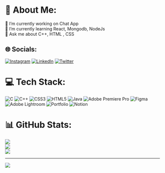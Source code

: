 # 💫 About Me:
🔭 I’m currently working on Chat App<br>🌱 I’m currently learning React, Mongodb, NodeJs<br>💬 Ask me about C++, HTML , CSS<br>


## 🌐 Socials:
[![Instagram](https://img.shields.io/badge/Instagram-%23E4405F.svg?logo=Instagram&logoColor=white)](https://instagram.com/itsgiti_) [![LinkedIn](https://img.shields.io/badge/LinkedIn-%230077B5.svg?logo=linkedin&logoColor=white)](https://linkedin.com/in/gitishan20) [![Twitter](https://img.shields.io/badge/Twitter-%231DA1F2.svg?logo=Twitter&logoColor=white)](https://twitter.com/itsgiti) 

# 💻 Tech Stack:
![C](https://img.shields.io/badge/c-%2300599C.svg?style=flat&logo=c&logoColor=white) ![C++](https://img.shields.io/badge/c++-%2300599C.svg?style=flat&logo=c%2B%2B&logoColor=white) ![CSS3](https://img.shields.io/badge/css3-%231572B6.svg?style=flat&logo=css3&logoColor=white) ![HTML5](https://img.shields.io/badge/html5-%23E34F26.svg?style=flat&logo=html5&logoColor=white) ![Java](https://img.shields.io/badge/java-%23ED8B00.svg?style=flat&logo=java&logoColor=white) ![Adobe Premiere Pro](https://img.shields.io/badge/Adobe%20Premiere%20Pro-9999FF.svg?style=flat&logo=Adobe%20Premiere%20Pro&logoColor=white) 	![Figma](https://img.shields.io/badge/figma-%23F24E1E.svg?style=flat&logo=figma&logoColor=white) ![Adobe Lightroom](https://img.shields.io/badge/Adobe%20Lightroom-31A8FF.svg?style=flat&logo=Adobe%20Lightroom&logoColor=white) ![Portfolio](https://img.shields.io/badge/Portfolio-%23000000.svg?style=flat&logo=firefox&logoColor=#FF7139) ![Notion](https://img.shields.io/badge/Notion-%23000000.svg?style=flat&logo=notion&logoColor=white)
# 📊 GitHub Stats:
![](https://github-readme-stats.vercel.app/api?username=gitishan20&theme=dark&hide_border=false&include_all_commits=true&count_private=false)<br/>
![](https://github-readme-streak-stats.herokuapp.com/?user=gitishan20&theme=dark&hide_border=false)<br/>
![](https://github-readme-stats.vercel.app/api/top-langs/?username=gitishan20&theme=dark&hide_border=false&include_all_commits=true&count_private=false&layout=compact)

---
[![](https://visitcount.itsvg.in/api?id=gitishan20&icon=6&color=0)](https://visitcount.itsvg.in)

<!-- Proudly created with GPRM ( https://gprm.itsvg.in ) -->
